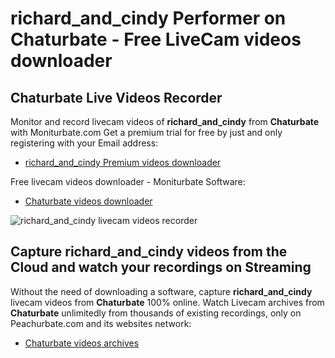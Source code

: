 # richard_and_cindy Performer on Chaturbate - Free LiveCam videos downloader

## Chaturbate Live Videos Recorder

Monitor and record livecam videos of **richard_and_cindy** from **Chaturbate** with Moniturbate.com
Get a premium trial for free by just and only registering with your Email address:
* [richard_and_cindy Premium videos downloader](https://moniturbate.com/request-demo-licence-key.html)

Free livecam videos downloader - Moniturbate Software:
* [Chaturbate videos downloader](https://moniturbate.com/moniturbate-download-software.html)

![richard_and_cindy livecam videos recorder](https://peachurnet.com/templates/moniturbate-software.png)


## Capture richard_and_cindy videos from the Cloud and watch your recordings on Streaming

Without the need of downloading a software, capture **richard_and_cindy** livecam videos from **Chaturbate** 100% online.
Watch Livecam archives from **Chaturbate** unlimitedly from thousands of existing recordings, only on Peachurbate.com and its websites network:
* [Chaturbate videos archives](https://peachurnet.com/)